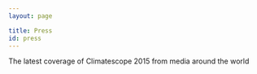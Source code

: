 ```yaml
---
layout: page

title: Press
id: press
---
```

The latest coverage of Climatescope 2015 from media around the world
